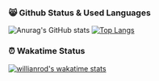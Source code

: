 ### :smile_cat: Github Status & Used Languages<br/>
![Anurag's GitHub stats](https://github-readme-stats.vercel.app/api?username=yallyyally&show_icons=true&theme=radical)
[![Top Langs](https://github-readme-stats.vercel.app/api/top-langs/?username=yallyyally&layout=compact)](https://github.com/anuraghazra/github-readme-stats)

### :alarm_clock: Wakatime Status<br/>
[![willianrod's wakatime stats](https://github-readme-stats.vercel.app/api/wakatime?username=yallyyally)](https://github.com/anuraghazra/github-readme-stats)
